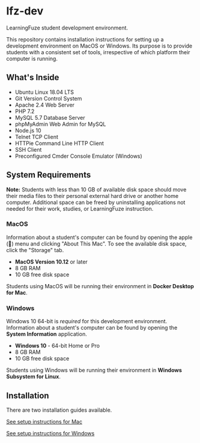 # lfz-dev

LearningFuze student development environment.

This repository contains installation instructions for setting up a development environment on MacOS or Windows. Its purpose is to provide students with a consistent set of tools, irrespective of which platform their computer is running.

## What's Inside

- Ubuntu Linux 18.04 LTS
- Git Version Control System
- Apache 2.4 Web Server
- PHP 7.2
- MySQL 5.7 Database Server
- phpMyAdmin Web Admin for MySQL
- Node.js 10
- Telnet TCP Client
- HTTPie Command Line HTTP Client
- SSH Client
- Preconfigured Cmder Console Emulator (Windows)

## System Requirements

**Note:** Students with less than 10 GB of available disk space should move their media files to their personal external hard drive or another home computer. Additional space can be freed by uninstalling applications not needed for their work, studies, or LearningFuze instruction.

### MacOS

Information about a student's computer can be found by opening the apple () menu and clicking "About This Mac". To see the available disk space, click the "Storage" tab.

- **MacOS Version 10.12** or later
- 8 GB RAM
- 10 GB free disk space

Students using MacOS will be running their environment in **Docker Desktop for Mac**.

### Windows

Windows 10 64-bit is _required_ for this development environment. Information about a student's computer can be found by opening the **System Information** application.

- **Windows 10** - 64-bit Home or Pro
- 8 GB RAM
- 10 GB free disk space

Students using Windows will be running their environment in **Windows Subsystem for Linux**.

## Installation

There are two installation guides available.

[See setup instructions for Mac](MAC_INSTRUCTIONS.md)

[See setup instructions for Windows](WINDOWS_INSTRUCTIONS.md)
